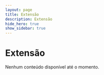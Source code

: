 ```yaml
---
layout: page
title: Extensão
description: Extensão
hide_hero: true
show_sidebar: true
---
```


# Extensão

Nenhum conteúdo disponível até o momento.
